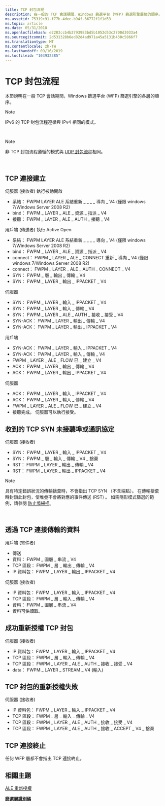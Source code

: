 ```yaml
---
title: TCP 封包流程
description: 在一般的 TCP 會話期間，Windows 篩選平台 (WFP) 篩選引擎層級的順序。
ms.assetid: 75319c91-f77b-4dec-b94f-36772f1f1d53
ms.topic: article
ms.date: 05/31/2018
ms.openlocfilehash: e2203ccb4b2793983bd5b1052d53c2700d3033a4
ms.sourcegitcommit: 2d531328b6ed82d4ad971a45a5131b430c5866f7
ms.translationtype: MT
ms.contentlocale: zh-TW
ms.lasthandoff: 09/16/2019
ms.locfileid: "103932385"
---
```

# <a name="tcp-packet-flows"></a>TCP 封包流程

本節說明在一般 TCP 會話期間，Windows 篩選平台 (WFP) 篩選引擎的各層的順序。

> [!Note]  
> IPv6 的 TCP 封包流程遵循與 IPv4 相同的模式。

 

> [!Note]  
> 非 TCP 封包流程遵循的模式與 [UDP 封包流程](udp-packet-flows.md)相同。

 

## <a name="tcp-connection-establishment"></a>TCP 連接建立

<dl> 伺服器 (接收者) 執行被動開啟

-   系結： FWPM LAYER ALE 系結重新 \_ \_ \_ \_ 導向 \_ V4 (僅限 windows 7/Windows Server 2008 R2) 
-   bind： FWPM \_ LAYER \_ ALE \_ 資源 \_ 指派 \_ V4
-   接聽： FWPM \_ LAYER \_ ALE \_ AUTH \_ 接聽 \_ V4

  
用戶端 (傳送者) 執行 Active Open

-   系結： FWPM LAYER ALE 系結重新 \_ \_ \_ \_ 導向 \_ V4 (僅限 windows 7/Windows Server 2008 R2) 
-   bind： FWPM \_ LAYER \_ ALE \_ 資源 \_ 指派 \_ V4
-   connect： FWPM \_ LAYER \_ ALE \_ CONNECT 重新 \_ 導向 \_ V4 (僅限 windows 7/Windows Server 2008 R2) 
-   connect： FWPM \_ LAYER \_ ALE \_ AUTH \_ CONNECT \_ V4
-   SYN： FWPM \_ 層 \_ 輸出 \_ 傳輸 \_ V4
-   SYN： FWPM \_ LAYER \_ 輸出 \_ IPPACKET \_ V4

  
伺服器

-   SYN： FWPM \_ LAYER \_ 輸入 \_ IPPACKET \_ V4
-   SYN： FWPM \_ LAYER \_ 輸入 \_ 傳輸 \_ V4
-   SYN： FWPM \_ LAYER \_ ALE \_ AUTH \_ 接收 \_ 接受 \_ V4
-   SYN-ACK： FWPM \_ LAYER \_ 輸出 \_ 傳輸 \_ V4
-   SYN-ACK： FWPM \_ LAYER \_ 輸出 \_ IPPACKET \_ V4

  
用戶端

-   SYN-ACK： FWPM \_ LAYER \_ 輸入 \_ IPPACKET \_ V4
-   SYN-ACK： FWPM \_ LAYER \_ 輸入 \_ 傳輸 \_ V4
-   FWPM \_ LAYER \_ ALE \_ FLOW 已 \_ 建立 \_ V4
-   ACK： FWPM \_ LAYER \_ 輸出 \_ 傳輸 \_ V4
-   ACK： FWPM \_ LAYER \_ 輸出 \_ IPPACKET \_ V4

  
伺服器

-   ACK： FWPM \_ LAYER \_ 輸入 \_ IPPACKET \_ V4
-   ACK： FWPM \_ LAYER \_ 輸入 \_ 傳輸 \_ V4
-   FWPM \_ LAYER \_ ALE \_ FLOW 已 \_ 建立 \_ V4
-   接聽完成。 伺服器可以執行接受。

  
</dl>

## <a name="tcp-syn-received-with-no-one-listening-on-the-port-or-protocol"></a>收到的 TCP SYN 未接聽埠或通訊協定

伺服器 (接收者) 

-   SYN： FWPM \_ LAYER \_ 輸入 \_ IPPACKET \_ V4
-   SYN： FWPM \_ 層 \_ 輸入 \_ 傳輸 \_ V4 \_ 捨棄
-   RST： FWPM \_ LAYER \_ 輸出 \_ 傳輸 \_ V4
-   RST： FWPM \_ LAYER \_ 輸出 \_ IPPACKET \_ V4

> [!Note]  
> 具有特定錯誤狀況的傳輸捨棄時，不會指出 TCP SYN （不含端點）。 在傳輸捨棄時封鎖此封包，使堆疊不會將對應的事件傳送 (RST) 。 如需隱形模式篩選的範例，請參閱 [防止埠掃描](preventing-port-scanning.md)。

 

## <a name="data-transmitted-over-a-tcp-connection"></a>透過 TCP 連接傳輸的資料

<dl> 用戶端 (寄件者) 

-   傳送
-   資料： FWPM \_ 圖層 \_ 串流 \_ V4
-   TCP 區段： FWPM \_ 層 \_ 輸出 \_ 傳輸 \_ V4
-   IP 資料包： FWPM \_ LAYER \_ 輸出 \_ IPPACKET \_ V4

  
伺服器 (接收者) 

-   IP 資料包： FWPM \_ LAYER \_ 輸入 \_ IPPACKET \_ V4
-   TCP 區段： FWPM \_ 層 \_ 輸入 \_ 傳輸 \_ V4
-   資料： FWPM \_ 圖層 \_ 串流 \_ V4
-   資料可供讀取。

  
</dl>

## <a name="successful-reauthorization-of-a-tcp-packet"></a>成功重新授權 TCP 封包

伺服器 (接收者) 

-   IP 資料包： FWPM \_ LAYER \_ 輸入 \_ IPPACKET \_ V4
-   TCP 區段： FWPM \_ 層 \_ 輸入 \_ 傳輸 \_ V4
-   TCP 區段： FWPM \_ LAYER \_ ALE \_ AUTH \_ 接收 \_ 接受 \_ V4
-   data： FWPM \_ LAYER \_ STREAM \_ V4 (輸入) 

## <a name="failed-reauthorization-of-a-tcp-packet"></a>TCP 封包的重新授權失敗

伺服器 (接收者) 

-   IP 資料包： FWPM \_ LAYER \_ 輸入 \_ IPPACKET \_ V4
-   TCP 區段： FWPM \_ 層 \_ 輸入 \_ 傳輸 \_ V4
-   TCP 區段： FWPM \_ LAYER \_ ALE \_ AUTH \_ 接收 \_ 接受 \_ V4
-   TCP 區段： FWPM \_ LAYER \_ ALE \_ AUTH \_ 接收 \_ ACCEPT \_ V4 \_ 捨棄

## <a name="tcp-connection-termination"></a>TCP 連接終止

任何 WFP 層都不會指出 TCP 連接終止。

## <a name="related-topics"></a>相關主題

<dl> <dt>

[ALE 重新授權](ale-re-authorization.md)
</dt> <dt>

[**篩選層識別碼**](management-filtering-layer-identifiers-.md)
</dt> </dl>

 

 




